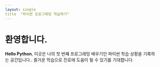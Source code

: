 ```yaml
---
layout: single
title  "파이썬 프로그래밍 학습하기"
---
```


# 환영합니다.
**Hello Python**, 이곳은 나의 첫 번쨰 프로그래밍 배우기인 파이썬 학습 상황을 기록하는 공간입니다..
즐거운 학습으로 진로에 도움이 될 수 있기를 기대합니다.
